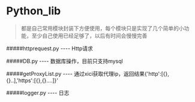 Python_lib
===
>都是自己常用模块封装下方便使用，每个模块只是实现了几个简单的小功能，至少自己使用已经足够了，以后有时间会慢慢完善

#####httprequest.py ---- Http请求

#####DB.py ---- 数据库操作，目前只支持mysql

#####getProxyList.py ---- 通过xici获取代理ip，返回结果{'http':[{},{}..],'https':[{},{}....]}'

#####logger.py ---- 日志